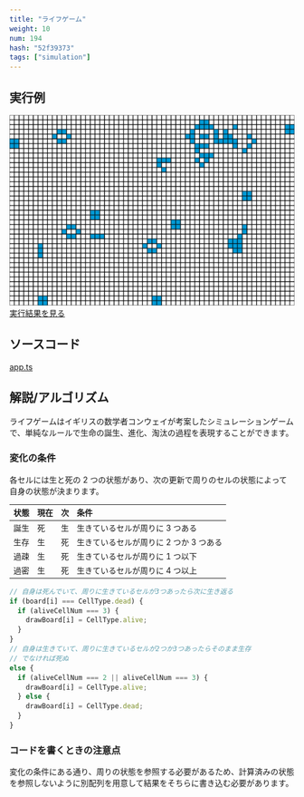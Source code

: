 ```yaml
---
title: "ライフゲーム"
weight: 10
num: 194
hash: "52f39373"
tags: ["simulation"]
---
```


## 実行例

![](./static/images/52f39373/0.png)
[実行結果を見る](./static/play/52f39373/index.html)

## ソースコード

[app.ts](./static/code/52f39373/app.ts)

## 解説/アルゴリズム

ライフゲームはイギリスの数学者コンウェイが考案したシミュレーションゲームで、単純なルールで生命の誕生、進化、淘汰の過程を表現することができます。

### 変化の条件

各セルには生と死の 2 つの状態があり、次の更新で周りのセルの状態によって自身の状態が決まります。

| 状態 | 現在 | 次  | 条件                                   |
| :--- | :--- | :-- | :------------------------------------- |
| 誕生 | 死   | 生  | 生きているセルが周りに 3 つある        |
| 生存 | 生   | 死  | 生きているセルが周りに 2 つか 3 つある |
| 過疎 | 生   | 死  | 生きているセルが周りに 1 つ以下        |
| 過密 | 生   | 死  | 生きているセルが周りに 4 つ以上        |

```typescript
// 自身は死んでいて、周りに生きているセルが3つあったら次に生き返る
if (board[i] === CellType.dead) {
  if (aliveCellNum === 3) {
    drawBoard[i] = CellType.alive;
  }
}
// 自身は生きていて、周りに生きているセルが2つか3つあったらそのまま生存
// でなければ死ぬ
else {
  if (aliveCellNum === 2 || aliveCellNum === 3) {
    drawBoard[i] = CellType.alive;
  } else {
    drawBoard[i] = CellType.dead;
  }
}
```

### コードを書くときの注意点

変化の条件にある通り、周りの状態を参照する必要があるため、計算済みの状態を参照しないように別配列を用意して結果をそちらに書き込む必要があります。
